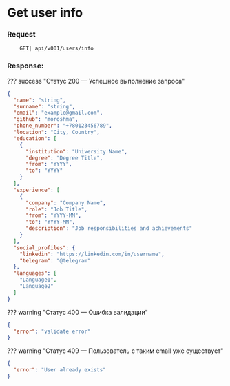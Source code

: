 # Get user info

### Request

```http
    GET| api/v001/users/info
```

### Response:

??? success "Статус 200 — Успешное выполнение запроса"

```json
{
  "name": "string",
  "surname": "string",
  "email": "example@gmail.com",
  "github": "moroshma",
  "phone_number": "+780123456789",
  "location": "City, Country",
  "education": [
    {
      "institution": "University Name",
      "degree": "Degree Title",
      "from": "YYYY",
      "to": "YYYY"
    }
  ],
  "experience": [
    {
      "company": "Company Name",
      "role": "Job Title",
      "from": "YYYY-MM",
      "to": "YYYY-MM",
      "description": "Job responsibilities and achievements"
    }
  ],
  "social_profiles": {
    "linkedin": "https://linkedin.com/in/username",
    "telegram": "@telegram"
  },
  "languages": [
    "Language1",
    "Language2"
  ]
}
```

??? warning "Статус 400 — Ошибка валидации"

```json
{
  "error": "validate error"
}
```

??? warning "Статус 409 — Пользователь с таким email уже существует"

```json
{
  "error": "User already exists"
}
```